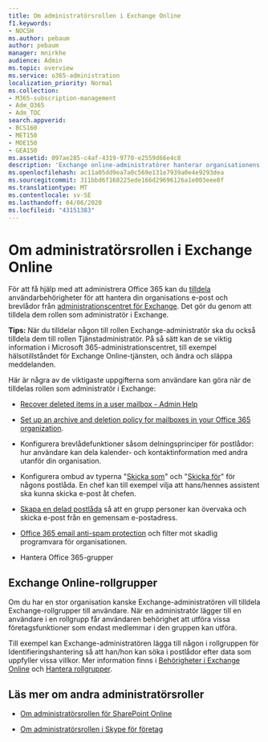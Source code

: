 ```yaml
---
title: Om administratörsrollen i Exchange Online
f1.keywords:
- NOCSH
ms.author: pebaum
author: pebaum
manager: mnirkhe
audience: Admin
ms.topic: overview
ms.service: o365-administration
localization_priority: Normal
ms.collection:
- M365-subscription-management
- Adm_O365
- Adm_TOC
search.appverid:
- BCS160
- MET150
- MOE150
- GEA150
ms.assetid: 097ae285-c4af-4319-9770-e2559d66e4c8
description: 'Exchange online-administratörer hanterar organisationens e-post och postlådor. De återställer till exempel borttagna objekt i en användares postlåda. '
ms.openlocfilehash: ac11a05dd9ea7a0c569e131e7939a0e4e9293dea
ms.sourcegitcommit: 311bbd6f168225ede166d29696126a1e003eee0f
ms.translationtype: MT
ms.contentlocale: sv-SE
ms.lasthandoff: 04/06/2020
ms.locfileid: "43151383"
---
```

# <a name="about-the-exchange-online-admin-role"></a>Om administratörsrollen i Exchange Online

För att få hjälp med att administrera Office 365 kan du [tilldela](assign-admin-roles.md) användarbehörigheter för att hantera din organisations e-post och brevlådor från [administrationscentret för Exchange](https://go.microsoft.com/fwlink/p/?LinkID=271807). Det gör du genom att tilldela dem rollen som administratör i Exchange. 
  
 **Tips:** När du tilldelar någon till rollen Exchange-administratör ska du också tilldela dem till rollen Tjänstadministratör. På så sätt kan de se viktig information i Microsoft 365-administrationscentret, till exempel hälsotillståndet för Exchange Online-tjänsten, och ändra och släppa meddelanden. 
  
Här är några av de viktigaste uppgifterna som användare kan göra när de tilldelas rollen som administratör i Exchange: 
  
- [Recover deleted items in a user mailbox - Admin Help](https://docs.microsoft.com/office365/enterprise/recover-deleted-items-in-a-mailbox)
    
- [Set up an archive and deletion policy for mailboxes in your Office 365 organization](https://docs.microsoft.com/office365/securitycompliance/set-up-an-archive-and-deletion-policy-for-mailboxes).
    
- Konfigurera brevlådefunktioner såsom delningsprinciper för postlådor: hur användare kan dela kalender- och kontaktinformation med andra utanför din organisation. 
    
- Konfigurera ombud av typerna "[Skicka som](https://docs.microsoft.com/microsoft-365/admin/add-users/give-mailbox-permissions-to-another-user)" och "[Skicka för](https://docs.microsoft.com/microsoft-365/admin/add-users/give-mailbox-permissions-to-another-user)" för någons postlåda. En chef kan till exempel vilja att hans/hennes assistent ska kunna skicka e-post åt chefen. 
    
- [Skapa en delad postlåda](../email/create-a-shared-mailbox.md) så att en grupp personer kan övervaka och skicka e-post från en gemensam e-postadress. 
    
- [Office 365 email anti-spam protection](https://docs.microsoft.com/office365/securitycompliance/anti-spam-protection) och filter mot skadlig programvara för organisationen. 
    
- Hantera Office 365-grupper
    
## <a name="exchange-online-role-groups"></a>Exchange Online-rollgrupper

Om du har en stor organisation kanske Exchange-administratören vill tilldela Exchange-rollgrupper till användare. När en administratör lägger till en användare i en rollgrupp får användaren behörighet att utföra vissa företagsfunktioner som endast medlemmar i den gruppen kan utföra.
  
 Till exempel kan Exchange-administratören lägga till någon i rollgruppen för Identifieringshantering så att han/hon kan söka i postlådor efter data som uppfyller vissa villkor. Mer information finns i [Behörigheter i Exchange Online](https://docs.microsoft.com/exchange/permissions-exo/permissions-exo) och [Hantera rollgrupper](https://docs.microsoft.com/exchange/manage-role-groups-exchange-2013-help).
  
## <a name="learn-about-other-admin-roles"></a>Läs mer om andra administratörsroller
    
- [Om administratörsrollen för SharePoint Online](https://docs.microsoft.com/sharepoint/sharepoint-admin-role)
    
- [Om administratörsrollen i Skype för företag](https://docs.microsoft.com/skypeforbusiness/skype-for-business-online)
    
